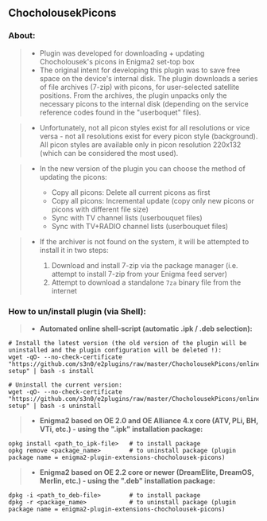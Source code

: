 ## **ChocholousekPicons**

### **About:**

   >- Plugin was developed for downloading + updating Chocholousek's picons in Enigma2 set-top box
   >- The original intent for developing this plugin was to save free space on the device's internal disk. The plugin downloads a series of file archives (7-zip) with picons, for user-selected satellite positions. From the archives, the plugin unpacks only the necessary picons to the internal disk (depending on the service reference codes found in the "userboquet" files).

   >- Unfortunately, not all picon styles exist for all resolutions or vice versa - not all resolutions exist for every picon style (background). All picon styles are available only in picon resolution 220x132 (which can be considered the most used).
   
   >- In the new version of the plugin you can choose the method of updating the picons:   
   >
   >    - Copy all picons: Delete all current picons as first
   >    - Copy all picons: Incremental update (copy only new picons or picons with different file size)
   >    - Sync with TV channel lists (userbouquet files)
   >    - Sync with TV+RADIO channel lists (userbouquet files)
   
   >- If the archiver is not found on the system, it will be attempted to install it in two steps:
   >
   >    1. Download and install 7-zip via the package manager (i.e. attempt to install 7-zip from your Enigma feed server)
   >    2. Attempt to download a standalone `7za` binary file from the internet

### **How to un/install plugin (via Shell):**

   >- **Automated online shell-script (automatic .ipk / .deb selection):**
   ```shell
   # Install the latest version (the old version of the plugin will be uninstalled and the plugin configuration will be deleted !):
   wget -qO- --no-check-certificate "https://github.com/s3n0/e2plugins/raw/master/ChocholousekPicons/online-setup" | bash -s install
   
   # Uninstall the current version:
   wget -qO- --no-check-certificate "https://github.com/s3n0/e2plugins/raw/master/ChocholousekPicons/online-setup" | bash -s uninstall
   ```

   >- **Enigma2 based on OE 2.0 and OE Alliance 4.x core (ATV, PLi, BH, VTi, etc.) - using the ".ipk" installation package:**
   ```shell
   opkg install <path_to_ipk-file>   # to install package
   opkg remove <package_name>        # to uninstall package (plugin package name = enigma2-plugin-extensions-chocholousek-picons)
   ```
   
   >- **Enigma2 based on OE 2.2 core or newer (DreamElite, DreamOS, Merlin, etc.) - using the ".deb" installation package:**
   ```shell
   dpkg -i <path_to_deb-file>        # to install package
   dpkg -r <package_name>            # to uninstall package (plugin package name = enigma2-plugin-extensions-chocholousek-picons)
   ```
